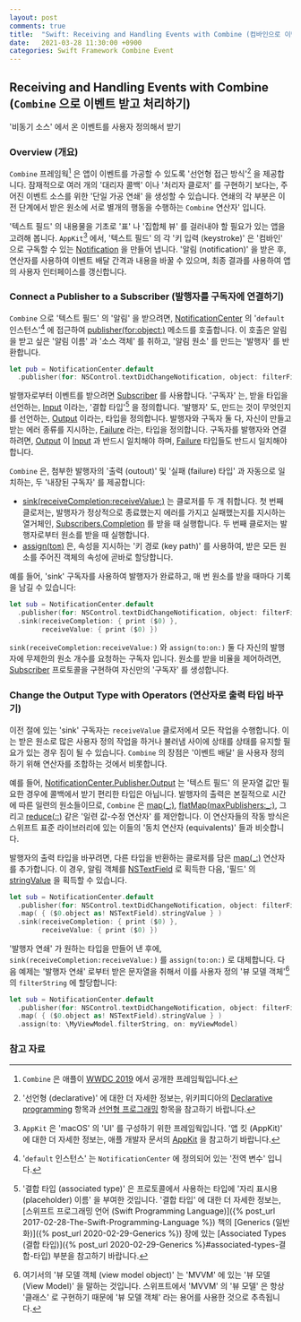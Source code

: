 ```yaml
---
layout: post
comments: true
title:  "Swift: Receiving and Handling Events with Combine (컴바인으로 이벤트 받고 처리하기)"
date:   2021-03-28 11:30:00 +0900
categories: Swift Framework Combine Event
---
```


## Receiving and Handling Events with Combine (`Combine` 으로 이벤트 받고 처리하기)

'비동기 소스' 에서 온 이벤트를 사용자 정의해서 받기

### Overview (개요)

`Combine` 프레임웍[^combine] 은 앱이 이벤트를 가공할 수 있도록 '선언형 접근 방식'[^declarative] 을 제공합니다. 잠재적으로 여러 개의 '대리자 콜백' 이나 '처리자 클로저' 를 구현하기 보다는, 주어진 이벤트 소스를 위한 '단일 가공 연쇄' 을 생성할 수 있습니다. 연쇄의 각 부분은 이전 단계에서 받은 원소에 서로 별개의 행동을 수행하는 `Combine` 연산자' 입니다.

'텍스트 필드' 의 내용물을 기초로 '표' 나 '집합체 뷰' 를 걸러내야 할 필요가 있는 앱을 고려해 봅니다. `AppKit`[^appkit] 에서, '텍스트 필드' 의 각 '키 입력 (keystroke)' 은 '컴바인' 으로 구독할 수 있는 [Notification](https://developer.apple.com/documentation/foundation/notification) 을 만들어 냅니다. '알림 (notification)' 을 받은 후, 연산자를 사용하여 이벤트 배달 간격과 내용을 바꿀 수 있으며, 최종 결과를 사용하여 앱의 사용자 인터페이스를 갱신합니다.

### Connect a Publisher to a Subscriber (발행자를 구독자에 연결하기)

`Combine` 으로 '텍스트 필드' 의 '알림' 을 받으려면, [NotificationCenter](https://developer.apple.com/documentation/foundation/notificationcenter) 의 '`default` 인스턴스'[^default-instance] 에 접근하여 [publisher(for:object:)](https://developer.apple.com/documentation/foundation/notificationcenter/3329353-publisher) 메소드를 호출합니다. 이 호출은 알림을 받고 싶은 '알림 이름' 과 '소스 객체' 를 취하고, '알림 원소' 를 만드는 '발행자' 를 반환합니다.

```swift
let pub = NotificationCenter.default
  .publisher(for: NSControl.textDidChangeNotification, object: filterField)
```

발행자로부터 이벤트를 받으려면 [Subscriber](https://developer.apple.com/documentation/combine/subscriber) 를 사용합니다. '구독자' 는, 받을 타입을 선언하는, [Input](https://developer.apple.com/documentation/combine/subscriber/input) 이라는, '결합 타입'[^associated-type] 을 정의합니다. '발행자' 도, 만드는 것이 무엇인지를 선언하는, [Output](https://developer.apple.com/documentation/combine/publisher/output) 이라는, 타입을 정의합니다. 발행자와 구독자 둘 다, 자신이 만들고 받는 에러 종류를 지시하는, [Failure](https://developer.apple.com/documentation/combine/publisher/failure) 라는, 타입을 정의합니다. 구독자를 발행자와 연결하려면, [Output](https://developer.apple.com/documentation/combine/publisher/output) 이 [Input](https://developer.apple.com/documentation/combine/subscriber/input) 과 반드시 일치해야 하며, [Failure](https://developer.apple.com/documentation/combine/publisher/failure) 타입들도 반드시 일치해야 합니다.

`Combine` 은, 첨부한 발행자의 '출력 (outout)' 및 '실패 (failure) 타입' 과 자동으로 일치하는, 두 '내장된 구독자' 를 제공합니다:

* [sink(receiveCompletion:receiveValue:)](https://developer.apple.com/documentation/combine/publisher/sink(receivecompletion:receivevalue:)) 는 클로저를 두 개 취합니다. 첫 번째 클로저는, 발행자가 정상적으로 종료했는지 에러를 가지고 실패했는지를 지시하는 열거체인, [Subscribers.Completion](https://developer.apple.com/documentation/combine/subscribers/completion) 를 받을 때 실행합니다. 두 번째 클로저는 발행자로부터 원소를 받을 때 실행합니다.
* [assign(to:on:)](https://developer.apple.com/documentation/combine/publisher/assign(to:on:)) 은, 속성을 지시하는 '키 경로 (key path)' 를 사용하여,  받은 모든 원소를 주어진 객체의 속성에 곧바로 할당합니다.

예를 들어, 'sink' 구독자를 사용하여 발행자가 완료하고, 매 번 원소를 받을 때마다 기록을 남길 수 있습니다:

```swift
let sub = NotificationCenter.default
  .publisher(for: NSControl.textDidChangeNotification, object: filterField)
  .sink(receiveCompletion: { print ($0) },
        receiveValue: { print ($0) })
```

`sink(receiveCompletion:receiveValue:)` 와 `assign(to:on:)` 둘 다 자신의 발행자에 무제한의 원소 개수를 요청하는 구독자 입니다. 원소를 받을 비율을 제어하려면, [Subscriber](https://developer.apple.com/documentation/combine/subscriber) 프로토콜을 구현하여 자신만의 '구독자' 를 생성합니다.

### Change the Output Type with Operators (연산자로 출력 타입 바꾸기)

이전 절에 있는 'sink' 구독자는 `receiveValue` 클로저에서 모든 작업을 수행합니다. 이는 받은 원소로 많은 사용자 정의 작업을 하거나 불러냄 사이에 상태를 상태를 유지할 필요가 있는 경우 짐이 될 수 있습니다. `Combine` 의 장점은 '이벤트 배달' 을 사용자 정의하기 위해 연산자를 조합하는 것에서 비롯합니다.

예를 들어, [NotificationCenter.Publisher.Output](https://developer.apple.com/documentation/foundation/notificationcenter/publisher/output) 는 '텍스트 필드' 의 문자열 값만 필요한 경우에 콜백에서 받기 편리한 타입은 아닙니다. 발행자의 출력은 본질적으로 시간에 따른 일련의 원소들이므로, `Combine` 은 [map(_:)](https://developer.apple.com/documentation/combine/publisher/map(_:)-99evh), [flatMap(maxPublishers:_:)](https://developer.apple.com/documentation/combine/publisher/flatmap(maxpublishers:_:)-3k7z5), 그리고 [reduce(_:_:)](https://developer.apple.com/documentation/combine/publisher/reduce(_:_:)) 같은 '일련 값-수정 연산자' 를 제안합니다. 이 연산자들의 작동 방식은 스위프트 표준 라이브러리에 있는 이들의 '동치 연산자 (equivalents)' 들과 비슷합니다.

발행자의 출력 타입을 바꾸려면, 다른 타입을 반환하는 클로저를 담은 [map(_:)](https://developer.apple.com/documentation/combine/publisher/map(_:)-99evh) 연산자를 추가합니다. 이 경우, 알림 객체를 [NSTextField](https://developer.apple.com/documentation/appkit/nstextfield) 로 획득한 다음, '필드' 의 [stringValue](https://developer.apple.com/documentation/appkit/nscontrol/1428950-stringvalue) 을 획득할 수 있습니다.

```swift
let sub = NotificationCenter.default
  .publisher(for: NSControl.textDidChangeNotification, object: filterField)
  .map( { ($0.object as! NSTextField).stringValue } )
  .sink(receiveCompletion: { print ($0) },
        receiveValue: { print ($0) })
```

'발행자 연쇄' 가 원하는 타입을 만들어 낸 후에, `sink(receiveCompletion:receiveValue:)` 를 `assign(to:on:)` 로 대체합니다. 다음 예제는 '발행자 연쇄' 로부터 받은 문자열을 취해서 이를 사용자 정의 '뷰 모델 객체'[^view-model] 의 `filterString` 에 할당합니다:

```swift
let sub = NotificationCenter.default
  .publisher(for: NSControl.textDidChangeNotification, object: filterField)
  .map( { ($0.object as! NSTextField).stringValue } )
  .assign(to: \MyViewModel.filterString, on: myViewModel)
```

### 참고 자료

[^combine]: `Combine` 은 애플이 [WWDC 2019]() 에서 공개한 프레임웍입니다.

[^declarative]: '선언형 (declarative)' 에 대한 더 자세한 정보는, 위키피디아의 [Declarative programming](https://en.wikipedia.org/wiki/Declarative_programming) 항목과 [선언형 프로그래밍](https://ko.wikipedia.org/wiki/선언형_프로그래밍) 항목을 참고하기 바랍니다.

[^appkit]: `AppKit` 은 'macOS' 의 'UI' 를 구성하기 위한 프레임웍입니다. '앱 킷 (AppKit)' 에 대한 더 자세한 정보는, 애플 개발자 문서의 [AppKit](https://developer.apple.com/documentation/appkit) 을 참고하기 바랍니다.

[^default-instance]: '`default` 인스턴스' 는 `NotificationCenter` 에 정의되어 있는 '전역 변수' 입니다.

[^associated-type]: '결합 타입 (associated type)' 은 프로토콜에서 사용하는 타입에 '자리 표시용 (placeholder) 이름' 을 부여한 것입니다. '결합 타입' 에 대한 더 자세한 정보는, [스위프트 프로그래밍 언어 (Swift Programming Language)]({% post_url 2017-02-28-The-Swift-Programming-Language %}) 책의 [Generics (일반화)]({% post_url 2020-02-29-Generics %}) 장에 있는 [Associated Types (결합 타입)]({% post_url 2020-02-29-Generics %}#associated-types-결합-타입) 부분을 참고하기 바랍니다.

[^view-model]: 여기서의 '뷰 모델 객체 (view model object)' 는 'MVVM' 에 있는 '뷰 모델 (View Model)' 을 말하는 것입니다. 스위프트에서 'MVVM' 의 '뷰 모델' 은 항상 '클래스' 로 구현하기 때문에 '뷰 모델 객체' 라는 용어를 사용한 것으로 추측됩니다. 
